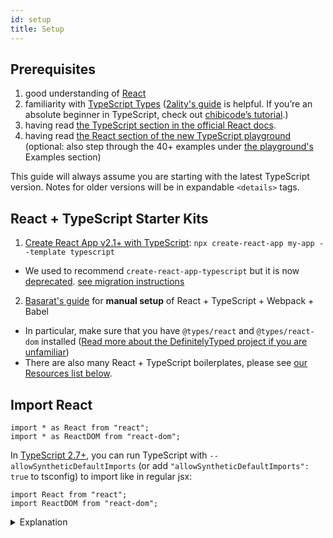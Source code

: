 ```yaml
---
id: setup
title: Setup
---
```


## Prerequisites

1. good understanding of [React](https://reactjs.org)
2. familiarity with [TypeScript Types](https://www.typescriptlang.org/docs/handbook/basic-types.html) ([2ality's guide](http://2ality.com/2018/04/type-notation-typescript.html) is helpful. If you’re an absolute beginner in TypeScript, check out [chibicode’s tutorial](https://ts.chibicode.com/todo/).)
3. having read [the TypeScript section in the official React docs](https://reactjs.org/docs/static-type-checking.html#typescript).
4. having read [the React section of the new TypeScript playground](http://www.typescriptlang.org/play/index.html?jsx=2&esModuleInterop=true&e=181#example/typescript-with-react) (optional: also step through the 40+ examples under [the playground's](http://www.typescriptlang.org/play/index.html) Examples section)

This guide will always assume you are starting with the latest TypeScript version. Notes for older versions will be in expandable `<details>` tags.

## React + TypeScript Starter Kits

1. [Create React App v2.1+ with TypeScript](https://facebook.github.io/create-react-app/docs/adding-typescript): `npx create-react-app my-app --template typescript`

- We used to recommend `create-react-app-typescript` but it is now [deprecated](https://www.reddit.com/r/reactjs/comments/a5919a/createreactapptypescript_has_been_archived_rip/). [see migration instructions](https://vincenttunru.com/migrate-create-react-app-typescript-to-create-react-app/)

2. [Basarat's guide](https://github.com/basarat/typescript-react/tree/master/01%20bootstrap) for **manual setup** of React + TypeScript + Webpack + Babel

- In particular, make sure that you have `@types/react` and `@types/react-dom` installed ([Read more about the DefinitelyTyped project if you are unfamiliar](https://definitelytyped.org/))
- There are also many React + TypeScript boilerplates, please see [our Resources list below](https://github.com/typescript-cheatsheets/react-typescript-cheatsheet#recommended-react--typescript-codebases-to-learn-from).

## Import React

```tsx
import * as React from "react";
import * as ReactDOM from "react-dom";
```

In [TypeScript 2.7+](https://www.typescriptlang.org/docs/handbook/release-notes/typescript-2-7.html), you can run TypeScript with `--allowSyntheticDefaultImports` (or add `"allowSyntheticDefaultImports": true` to tsconfig) to import like in regular jsx:

```tsx
import React from "react";
import ReactDOM from "react-dom";
```

<details>

<summary>Explanation</summary>

Why `allowSyntheticDefaultImports` over `esModuleInterop`? [Daniel Rosenwasser](https://twitter.com/drosenwasser/status/1003097042653073408) has said that it's better for webpack/parcel. For more discussion check out <https://github.com/wmonk/create-react-app-typescript/issues/214>

You should also check [the new TypeScript docs for official descriptions between each compiler flag](https://www.typescriptlang.org/v2/en/tsconfig#allowSyntheticDefaultImports)!

</details>
